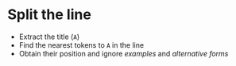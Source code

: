 # Split the line
- Extract the title (`A`)
- Find the nearest tokens to `A` in the line
- Obtain their position and ignore *examples* and *alternative forms*

